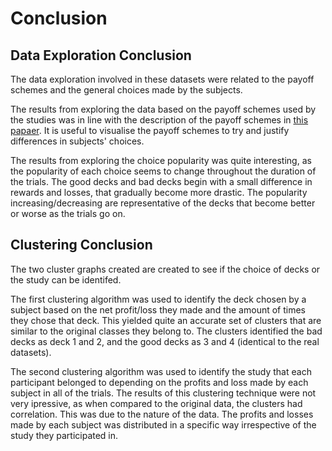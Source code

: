 # Conclusion

## Data Exploration Conclusion

The data exploration involved in these datasets were related to the payoff schemes and the general choices made by the subjects. 

The results from exploring the data based on the payoff schemes used by the studies was in line with the description of the payoff schemes in [this papaer](https://openpsychologydata.metajnl.com/articles/10.5334/jopd.ak/). It is useful to visualise the payoff schemes to try and justify differences in subjects' choices.

The results from exploring the choice popularity was quite interesting, as the popularity of each choice seems to change throughout the duration of the trials. The good decks and bad decks begin with a small difference in rewards and losses, that gradually become more drastic. The popularity increasing/decreasing are representative of the decks that become better or worse as the trials go on.

## Clustering Conclusion

The two cluster graphs created are created to see if the choice of decks or the study can be identifed.

The first clustering algorithm was used to identify the deck chosen by a subject based on the net profit/loss they made and the amount of times they chose that deck. This yielded quite an accurate set of clusters that are similar to the original classes they belong to. The clusters identified the bad decks as deck 1 and 2, and the good decks as 3 and 4 (identical to the real datasets). 

The second clustering algorithm was used to identify the study that each participant belonged to depending on the profits and loss made by each subject in all of the trials. The results of this clustering technique were not very ipressive, as when compared to the original data, the clusters had correlation. This was due to the nature of the data. The profits and losses made by each subject was distributed in a specific way irrespective of the study they participated in.